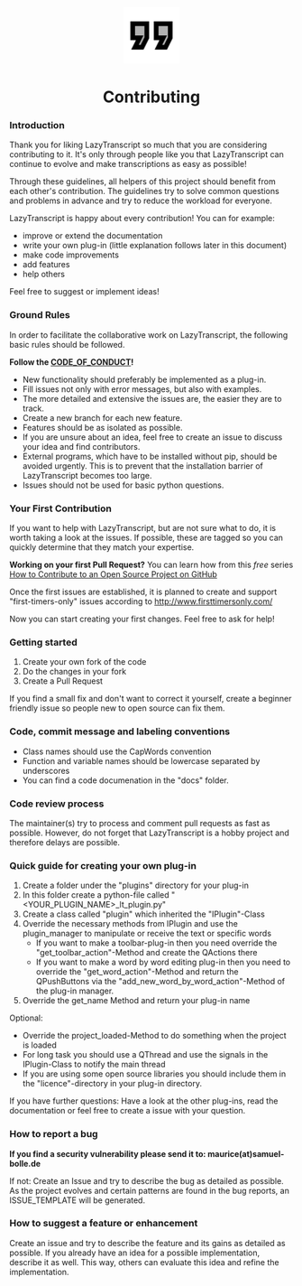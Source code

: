 <p align="center">
  <a href="" rel="noopener">
 <img width=100px height=100px src="assets/icons/neutral/quote.png" alt="Project logo"></a>
</p>

<h1 align="center">Contributing</h1>

### Introduction

Thank you for liking LazyTranscript so much that you are considering contributing to it. It's only through people like you that LazyTranscript can continue to evolve and make transcriptions as easy as possible!

Through these guidelines, all helpers of this project should benefit from each other's contribution. The guidelines try to solve common questions and problems in advance and try to reduce the workload for everyone.

LazyTranscript is happy about every contribution! You can for example:
* improve or extend the documentation
* write your own plug-in (little explanation follows later in this document)
* make code improvements
* add features
* help others

Feel free to suggest or implement ideas!

### Ground Rules

In order to facilitate the collaborative work on LazyTranscript, the following basic rules should be followed. 

__Follow the [CODE_OF_CONDUCT](CODE_OF_CONDUCT.md)!__

* New functionality should preferably be implemented as a plug-in.
* Fill issues not only with error messages, but also with examples.
* The more detailed and extensive the issues are, the easier they are to track.
* Create a new branch for each new feature.
* Features should be as isolated as possible.
* If you are unsure about an idea, feel free to create an issue to discuss your idea and find contributors.
* External programs, which have to be installed without pip, should be avoided urgently. This is to prevent that the installation barrier of LazyTranscript becomes too large.
* Issues should not be used for basic python questions.

### Your First Contribution

If you want to help with LazyTranscript, but are not sure what to do, it is worth taking a look at the issues. If possible, these are tagged so you can quickly determine that they match your expertise.

**Working on your first Pull Request?** You can learn how from this *free* series [How to Contribute to an Open Source Project on GitHub](https://egghead.io/series/how-to-contribute-to-an-open-source-project-on-github) 

Once the first issues are established, it is planned to create and support "first-timers-only" issues according to http://www.firsttimersonly.com/

Now you can start creating your first changes. Feel free to ask for help!

### Getting started

1. Create your own fork of the code
2. Do the changes in your fork
3. Create a Pull Request

If you find a small fix and don't want to correct it yourself, create a beginner friendly issue so people new to open source can fix them.

### Code, commit message and labeling conventions
* Class names should use the CapWords convention
* Function and variable names should be lowercase separated by underscores 
* You can find a code documenation in the "docs" folder.

### Code review process

The maintainer(s) try to process and comment pull requests as fast as possible. However, do not forget that LazyTranscript is a hobby project and therefore delays are possible.

### Quick guide for creating your own plug-in

1. Create a folder under the "plugins" directory for your plug-in
0. In this folder create a python-file called "<YOUR_PLUGIN_NAME>_lt_plugin.py"
0. Create a class called "plugin" which inherited the "IPlugin"-Class
0. Override the necessary methods from IPlugin and use the plugin_manager to manipulate or receive the text or specific words
    * If you want to make a toolbar-plug-in then you need override the "get_toolbar_action"-Method and create the QActions there
    * If you want to make a word by word editing plug-in then you need to override the "get_word_action"-Method and return the QPushButtons via the "add_new_word_by_word_action"-Method of the plug-in manager.
0. Override the get_name Method and return your plug-in name

Optional:
* Override the project_loaded-Method to do something when the project is loaded
* For long task you should use a QThread and use the signals in the IPlugin-Class to notify the main thread
* If you are using some open source libraries you should include them in the "licence"-directory in your plug-in directory.

If you have further questions: Have a look at the other plug-ins, read the documentation or feel free to create a issue with your question.

### How to report a bug

__If you find a security vulnerability please send it to: maurice(at)samuel-bolle.de__

If not: Create an Issue and try to describe the bug as detailed as possible.
As the project evolves and certain patterns are found in the bug reports, an ISSUE_TEMPLATE will be generated.

### How to suggest a feature or enhancement

Create an issue and try to describe the feature and its gains as detailed as possible. If you already have an idea for a possible implementation, describe it as well. This way, others can evaluate this idea and refine the implementation.

